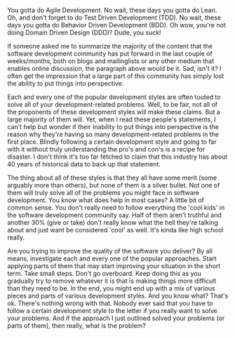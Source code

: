You gotta do Agile Development. No wait, these days you gotta do Lean.  Oh, and don't forget to do Test Driven Development (TDD).  No wait, these days you gotta do Behavior Driven Development (BDD).  Oh wow, you're not doing Domain Driven Design (DDD)?  Dude, you suck!

If someone asked me to summarize the majority of the content that the software development community has put forward in the last couple of weeks/months, both on blogs and mailinglists or any other medium that enables online discussion, the paragraph above would be it.  Sad, isn't it? I often get the impression that a large part of this community has simply lost the ability to put things into perspective. 

Each and every one of the popular development styles are often touted to solve all of your development-related problems.  Well, to be fair, not all of the proponents of these development styles will make these claims.  But a large majority of them will.  Yet, when I read these people's statements, I can't help but wonder if their inability to put things into perspective is the reason why they're having so many development-related problems in the first place.  Blindly following a certain development style and going to far with it without truly understanding the pro's and con's is a recipe for disaster.  I don't think it's too far fetched to claim that this industry has about 40 years of historical data to back up that statement.

The thing about all of these styles is that they all have some merit (some arguably more than others), but none of them is a silver bullet.  Not one of them will truly solve all of the problems you might face in software development.  You know what does help in most cases?  A little bit of common sense. You don't really need to follow everything the 'cool kids' in the software development community say.  Half of them aren't truthful and another 30% (give or take) don't really know what the hell they're talking about and just want be considered 'cool' as well.  It's kinda like high school really.

Are you trying to improve the quality of the software you deliver? By all means, investigate each and every one of the popular approaches.  Start applying parts of them that may start improving your situation in the short term.  Take small steps.  Don't go overboard.  Keep doing this as you gradually try to remove whatever it is that is making things more difficult than they need to be.  In the end, you might end up with a mix of various pieces and parts of various development styles.  And you know what? That's ok.  There's nothing wrong with that.  Nobody ever said that you have to follow a certain development style to the letter if you really want to solve your problems.  And if the approach I just outlined solved your problems (or parts of them), then really, what is the problem?